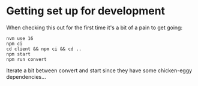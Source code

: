 # Getting set up for development

When checking this out for the first time it's a bit of a pain to get going:

```
nvm use 16
npm ci
cd client && npm ci && cd ..
npm start
npm run convert
```

Iterate a bit between convert and start since they have some chicken-eggy dependencies...
